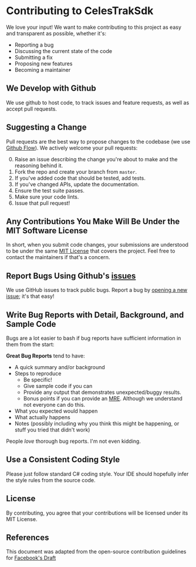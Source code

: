 # Contributing to CelesTrakSdk

We love your input! We want to make contributing to this project as easy and transparent as possible, whether it's:

- Reporting a bug
- Discussing the current state of the code
- Submitting a fix
- Proposing new features
- Becoming a maintainer

## We Develop with Github

We use github to host code, to track issues and feature requests, as well as accept pull requests.

## Suggesting a Change

Pull requests are the best way to propose changes to the codebase (we use [Github Flow](https://docs.github.com/en/get-started/quickstart/github-flow)). We actively welcome your pull requests:

0. Raise an issue describing the change you're about to make and the reasoning behind it.
1. Fork the repo and create your branch from `master`.
2. If you've added code that should be tested, add tests.
3. If you've changed APIs, update the documentation.
4. Ensure the test suite passes.
5. Make sure your code lints.
6. Issue that pull request!

## Any Contributions You Make Will Be Under the MIT Software License

In short, when you submit code changes, your submissions are understood to be under the same [MIT License](http://choosealicense.com/licenses/mit/) that covers the project. Feel free to contact the maintainers if that's a concern.

## Report Bugs Using Github's [issues](https://github.com/hughesjs/CelestrakSdk/issues)

We use GitHub issues to track public bugs. Report a bug by [opening a new issue](https://github.com/hughesjs/CelestrakSdk/issues/new); it's that easy!

## Write Bug Reports with Detail, Background, and Sample Code

Bugs are a lot easier to bash if bug reports have sufficient information in them from the start:

**Great Bug Reports** tend to have:

- A quick summary and/or background
- Steps to reproduce
    - Be specific!
    - Give sample code if you can
    - Provide any output that demonstrates unexpected/buggy results.
    - Bonus points if you can provide an [MRE](https://stackoverflow.com/help/minimal-reproducible-example). Although we understand not everyone can do this.
- What you expected would happen
- What actually happens
- Notes (possibly including why you think this might be happening, or stuff you tried that didn't work)

People *love* thorough bug reports. I'm not even kidding.

## Use a Consistent Coding Style

Please just follow standard C# coding style. Your IDE should hopefully infer the style rules from the source code.

## License

By contributing, you agree that your contributions will be licensed under its MIT License.

## References

This document was adapted from the open-source contribution guidelines for [Facebook's Draft](https://github.com/facebook/draft-js/blob/a9316a723f9e918afde44dea68b5f9f39b7d9b00/CONTRIBUTING.md)